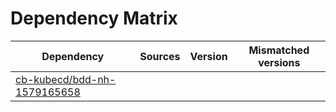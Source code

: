 # Dependency Matrix

Dependency | Sources | Version | Mismatched versions
---------- | ------- | ------- | -------------------
[cb-kubecd/bdd-nh-1579165658](https://github.com/cb-kubecd/bdd-nh-1579165658.git) |  | []() | 
